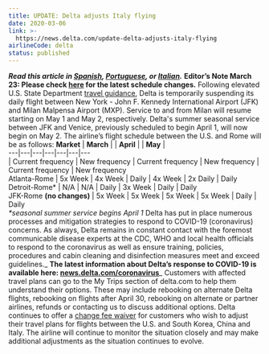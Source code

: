 ```yaml
---
title: UPDATE: Delta adjusts Italy flying
date: 2020-03-06
link: >-
  https://news.delta.com/update-delta-adjusts-italy-flying
airlineCode: delta
status: published
---
```

**_Read this article in [Spanish](https://news.delta.com/actualizacion-delta-ajusta-sus-vuelos-italia), [Portuguese](https://news.delta.com/atualizacao-delta-ajusta-voos-para-italia), or [Italian](https://news.delta.com/delta-modifica-temporaneamente-il-suo-operativo-da-e-litalia)._** **Editor’s Note March 23: Please check [here](https://news.delta.com/coronavirus-update-changes-our-flying-schedule) for the latest schedule changes.** Following elevated U.S. State Department [travel guidance](https://travel.state.gov/content/travel/en/traveladvisories/traveladvisories/italy-travel-advisory.html), Delta is temporarily suspending its daily flight between New York - John F. Kennedy International Airport (JFK) and Milan Malpensa Airport (MXP). Service to and from Milan will resume starting on May 1 and May 2, respectively. Delta's summer seasonal service between JFK and Venice, previously scheduled to begin April 1, will now begin on May 2. The airline’s flight schedule between the U.S. and Rome will be as follows:  **Market** | **March** |  | **April** |  | **May** |   
---|---|---|---|---|---|---  
| Current frequency | New frequency | Current frequency | New frequency | Current frequency | New frequency  
Atlanta-Rome | 5x Week | 4x Week | Daily | 4x Week | 2x Daily | Daily  
Detroit-Rome* | N/A | N/A | Daily | 3x Week | Daily | Daily   
JFK-Rome **(no changes)** | 5x Week | 5x Week | 5x Week | 5x Week | Daily | Daily  
_*seasonal summer service begins April 1_ Delta has put in place numerous processes and mitigation strategies to respond to COVID-19 (coronavirus) concerns. As always, Delta remains in constant contact with the foremost communicable disease experts at the CDC, WHO and local health officials to respond to the coronavirus as well as ensure training, policies, procedures and cabin cleaning and disinfection measures meet and exceed guidelines._ **The latest information about Delta’s response to COVID-19 is available here: [news.delta.com/coronavirus](https://news.delta.com/updated-delta-responds-coronavirus-covid-19-outbreak)**_ Customers with affected travel plans can go to the My Trips section of delta.com to help them understand their options. These may include rebooking on alternate Delta flights, rebooking on flights after April 30, rebooking on alternate or partner airlines, refunds or contacting us to discuss additional options. Delta continues to offer a [change fee waiver](https://www.delta.com/us/en/advisories/other-alerts/coronavirus-situation) for customers who wish to adjust their travel plans for flights between the U.S. and South Korea, China and Italy. The airline will continue to monitor the situation closely and may make additional adjustments as the situation continues to evolve. 
